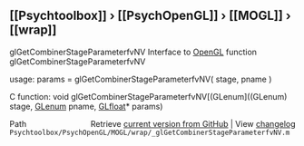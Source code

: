 ## [[Psychtoolbox]] &#8250; [[PsychOpenGL]] &#8250; [[MOGL]] &#8250; [[wrap]]

glGetCombinerStageParameterfvNV  Interface to [OpenGL](OpenGL) function glGetCombinerStageParameterfvNV  
  
usage:  params = glGetCombinerStageParameterfvNV( stage, pname )  
  
C function:  void glGetCombinerStageParameterfvNV[(GLenum]((GLenum) stage, [GLenum](GLenum) pname, [GLfloat](GLfloat)\* params)  




<div class="code_header" style="text-align:right;">
  <span style="float:left;">Path&nbsp;&nbsp;</span> <span class="counter">Retrieve <a href=
  "https://raw.github.com/Psychtoolbox-3/Psychtoolbox-3/beta/Psychtoolbox/PsychOpenGL/MOGL/wrap/_glGetCombinerStageParameterfvNV.m">current version from GitHub</a> | View <a href=
  "https://github.com/Psychtoolbox-3/Psychtoolbox-3/commits/beta/Psychtoolbox/PsychOpenGL/MOGL/wrap/_glGetCombinerStageParameterfvNV.m">changelog</a></span>
</div>
<div class="code">
  <code>Psychtoolbox/PsychOpenGL/MOGL/wrap/_glGetCombinerStageParameterfvNV.m</code>
</div>

